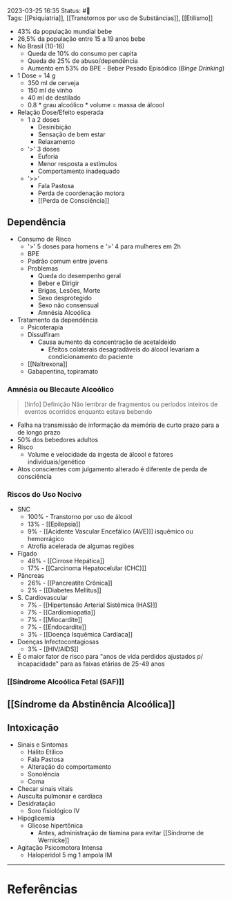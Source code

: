2023-03-25 16:35
Status: #🌱   
Tags: [[Psiquiatria]], [[Transtornos por uso de Substâncias]], [[Etilismo]]
<br/>
- 43% da população mundial bebe
- 26,5% da população entre 15 a 19 anos bebe
- No Brasil (10-16)
	- Queda de 10% do consumo per capita
	- Queda de 25% de abuso/dependência
	- Aumento em 53% do BPE - Beber Pesado Episódico (_Binge Drinking_)
- 1 Dose = 14 g
	- 350 ml de cerveja
	- 150 ml de vinho
	- 40 ml de destilado
	- 0.8 * grau alcoólico * volume = massa de álcool
- Relação Dose/Efeito esperada
	- 1 a 2 doses
		- Desinibição
		- Sensação de bem estar
		- Relaxamento
	- '>' 3 doses
		- Euforia
		- Menor resposta a estímulos
		- Comportamento inadequado
	- '>>'
		- Fala Pastosa
		- Perda de coordenação motora
		- [[Perda de Consciência]]
## Dependência
- Consumo de Risco
	- '>' 5 doses para homens e '>' 4 para mulheres em 2h
	- BPE
	- Padrão comum entre jovens
	- Problemas
		- Queda do desempenho geral
		- Beber e Dirigir
		- Brigas, Lesões, Morte
		- Sexo desprotegido
		- Sexo não consensual
		- Amnésia Alcoólica
- Tratamento da dependência
	- Psicoterapia
	- Dissulfiram
		- Causa aumento da concentração de acetaldeído
			- Efeitos colaterais desagradáveis do álcool levariam a condicionamento do paciente
	- [[Naltrexona]]
	- Gabapentina, topiramato
### Amnésia ou Blecaute Alcoólico

>[!info] Definição
>Não lembrar de fragmentos ou períodos inteiros de eventos ocorridos enquanto estava bebendo

- Falha na transmissão de informação da memória de curto prazo para a de longo prazo
- 50% dos bebedores adultos
- Risco
	- Volume e velocidade da ingesta de álcool e fatores individuais/genético
- Atos conscientes com julgamento alterado é diferente de perda de consciência
### Riscos do Uso Nocivo
- SNC
	- 100% - Transtorno por uso de álcool
	- 13% - [[Epilepsia]]
	- 9% - [[Acidente Vascular Encefálico (AVE)]] isquêmico ou hemorrágico
	- Atrofia acelerada de algumas regiões
- Fígado
	- 48% - [[Cirrose Hepática]]
	- 17% - [[Carcinoma Hepatocelular (CHC)]]
- Pâncreas
	- 26% - [[Pancreatite Crônica]]
	- 2% - [[Diabetes Mellitus]]
- S. Cardiovascular
	- 7% - [[Hipertensão Arterial Sistêmica (HAS)]]
	- 7% - [[Cardiomiopatia]]
	- 7% - [[Miocardite]]
	- 7% - [[Endocardite]]
	- 3% - [[Doença Isquêmica Cardíaca]]
- Doenças Infectocontagiosas
	- 3% - [[HIV/AIDS]]
- É o maior fator de risco para "anos de vida perdidos ajustados p/ incapacidade" para as faixas etárias de 25-49 anos 
### [[Síndrome Alcoólica Fetal (SAF)]]
## [[Síndrome da Abstinência Alcoólica]]
## Intoxicação
- Sinais e Sintomas
	- Hálito Etílico
	- Fala Pastosa
	- Alteração do comportamento
	- Sonolência
	- Coma
- Checar sinais vitais
- Ausculta pulmonar e cardíaca
- Desidratação
	- Soro fisiológico IV
- Hipoglicemia
	- Glicose hipertônica
		- Antes, administração de tiamina para evitar [[Síndrome de Wernicke]]
- Agitação Psicomotora Intensa
	- Haloperidol 5 mg 1 ampola IM
____
# Referências

